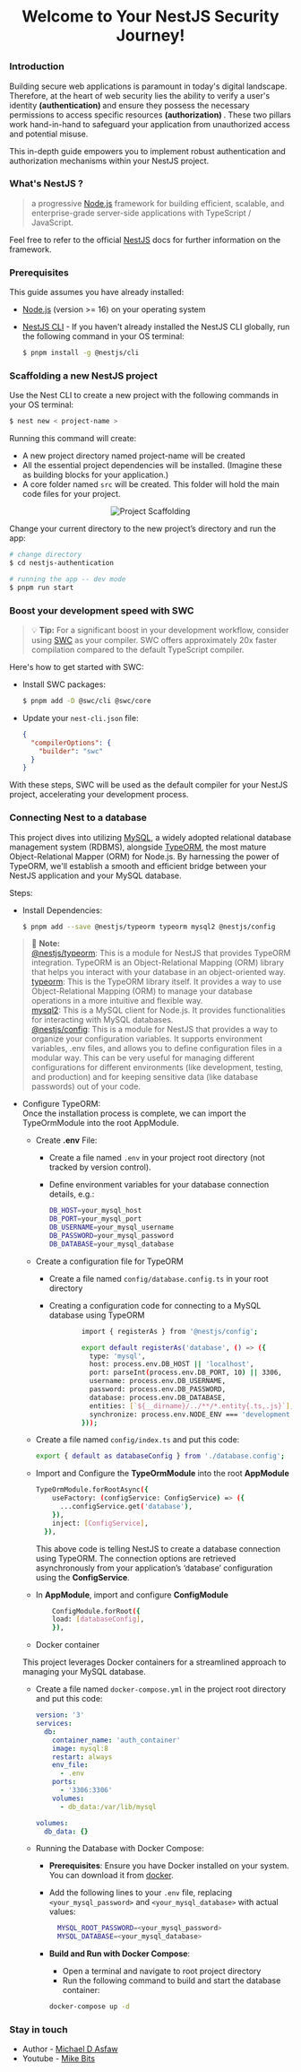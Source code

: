# <p align="center"> Welcome to Your NestJS Security Journey! </p>

### Introduction

<p>Building secure web applications is paramount in today's digital landscape. Therefore, at the heart of web security lies the ability to verify a user's identity <b> (authentication) </b> and ensure they possess the necessary permissions to access specific resources <b> (authorization) </b>. These two pillars work hand-in-hand to safeguard your application from unauthorized access and potential misuse. </p>

<p>This in-depth guide empowers you to implement robust authentication and authorization mechanisms within your NestJS project. </p>

### What's NestJS ?

> a progressive <a href="http://nodejs.org" target="_blank">Node.js</a> framework for building efficient, scalable, and enterprise-grade server-side applications with TypeScript / JavaScript.

Feel free to refer to the official [NestJS](https://github.com/nestjs/nest) docs for further information on the framework.

### Prerequisites

This guide assumes you have already installed:

- <a href="http://nodejs.org" target="_blank">Node.js</a> (version >= 16) on your operating system
- <a href="https://docs.nestjs.com/cli/overview" target="_blank"> NestJS CLI</a> - If you haven't already installed the NestJS CLI globally, run the following command in your OS terminal:

  ```bash
  $ pnpm install -g @nestjs/cli
  ```

### Scaffolding a new NestJS project

Use the Nest CLI to create a new project with the following commands in your OS terminal:

```bash
$ nest new < project-name >
```

Running this command will create:

- A new project directory named project-name will be created
- All the essential project dependencies will be installed. (Imagine these as building blocks for your application.)
- A core folder named `src` will be created. This folder will hold the main code files for your project.

<p align="center">
  <img src="public/assets/images/project-scaffolding.png" alt="Project Scaffolding" />
</p>

Change your current directory to the new project’s directory and run the app:

```bash
# change directory
$ cd nestjs-authentication

# running the app -- dev mode
$ pnpm run start
```

### Boost your development speed with SWC

> :bulb: **Tip:** For a significant boost in your development workflow, consider using [SWC](https://docs.nestjs.com/recipes/swc) as your compiler. SWC offers approximately 20x faster compilation compared to the default TypeScript compiler.

Here's how to get started with SWC:

- Install SWC packages:

  ```bash
  $ pnpm add -D @swc/cli @swc/core
  ```

- Update your `nest-cli.json` file:

  ```json
  {
    "compilerOptions": {
      "builder": "swc"
    }
  }
  ```

With these steps, SWC will be used as the default compiler for your NestJS project, accelerating your development process.

### Connecting Nest to a database

This project dives into utilizing [MySQL](https://www.mysql.com/), a widely adopted relational database management system (RDBMS), alongside [TypeORM](https://typeorm.io/), the most mature Object-Relational Mapper (ORM) for Node.js. By harnessing the power of TypeORM, we'll establish a smooth and efficient bridge between your NestJS application and your MySQL database.

Steps:

- Install Dependencies:

  ```bash
  $ pnpm add --save @nestjs/typeorm typeorm mysql2 @nestjs/config
  ```

> :memo: **Note:** <br> [@nestjs/typeorm](https://www.npmjs.com/package/@nestjs/typeorm): This is a module for NestJS that provides TypeORM integration. TypeORM is an Object-Relational Mapping (ORM) library that helps you interact with your database in an object-oriented way. <br> [typeorm](https://www.npmjs.com/package/typeorm): This is the TypeORM library itself. It provides a way to use Object-Relational Mapping (ORM) to manage your database operations in a more intuitive and flexible way. <br> [mysql2](https://www.npmjs.com/package/mysql2): This is a MySQL client for Node.js. It provides functionalities for interacting with MySQL databases. <br> [@nestjs/config](https://www.npmjs.com/package/@nestjs/config): This is a module for NestJS that provides a way to organize your configuration variables. It supports environment variables, .env files, and allows you to define configuration files in a modular way. This can be very useful for managing different configurations for different environments (like development, testing, and production) and for keeping sensitive data (like database passwords) out of your code.

- Configure TypeORM: <br> Once the installation process is complete, we can import the TypeOrmModule into the root AppModule.

  - Create <b>.env</b> File:

    - Create a file named `.env` in your project root directory (not tracked by version control).
    - Define environment variables for your database connection details, e.g.:

      ```bash
      DB_HOST=your_mysql_host
      DB_PORT=your_mysql_port
      DB_USERNAME=your_mysql_username
      DB_PASSWORD=your_mysql_password
      DB_DATABASE=your_mysql_database
      ```

  - Create a configuration file for TypeORM

    - Create a file named `config/database.config.ts` in your root directory
    - Creating a configuration code for connecting to a MySQL database using TypeORM

      ```bash
              import { registerAs } from '@nestjs/config';

              export default registerAs('database', () => ({
                type: 'mysql',
                host: process.env.DB_HOST || 'localhost',
                port: parseInt(process.env.DB_PORT, 10) || 3306,
                username: process.env.DB_USERNAME,
                password: process.env.DB_PASSWORD,
                database: process.env.DB_DATABASE,
                entities: [`${__dirname}/../**/*.entity{.ts,.js}`],
                synchronize: process.env.NODE_ENV === 'development',
              }));
      ```

  - Create a file named `config/index.ts` and put this code:

    ```bash
    export { default as databaseConfig } from './database.config';
    ```

  - Import and Configure the **TypeOrmModule** into the root **AppModule**

    ```bash
    TypeOrmModule.forRootAsync({
        useFactory: (configService: ConfigService) => ({
          ...configService.get('database'),
        }),
        inject: [ConfigService],
      }),
    ```

    This above code is telling NestJS to create a database connection using TypeORM. The connection options are retrieved asynchronously from your application’s ‘database’ configuration using the **ConfigService**.

  - In **AppModule**, import and configure **ConfigModule**

    ```bash
        ConfigModule.forRoot({
        load: [databaseConfig],
        }),
    ```

  - Docker container

  This project leverages Docker containers for a streamlined approach to managing your MySQL database.

  - Create a file named `docker-compose.yml` in the project root directory and put this code:

    ```yaml
    version: '3'
    services:
      db:
        container_name: 'auth_container'
        image: mysql:8
        restart: always
        env_file:
          - .env
        ports:
          - '3306:3306'
        volumes:
          - db_data:/var/lib/mysql

    volumes:
      db_data: {}
    ```

  - Running the Database with Docker Compose:

    - **Prerequisites**: Ensure you have Docker installed on your system. You can download it from [docker](https://www.docker.com/).
    - Add the following lines to your `.env` file, replacing `<your_mysql_password>` and `<your_mysql_database>` with actual values:

      ```bash
        MYSQL_ROOT_PASSWORD=<your_mysql_password>
        MYSQL_DATABASE=<your_mysql_database>
      ```

    - **Build and Run with Docker Compose**:
      - Open a terminal and navigate to root project directory
      - Run the following command to build and start the database container:
      ```bash
      docker-compose up -d
      ```

### Stay in touch

- Author - [Michael D Asfaw](https://mike-bits.dev)
- Youtube - [Mike Bits](http://www.youtube.com/@mike-bits)

